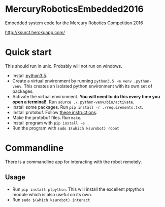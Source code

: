 # MercuryRoboticsEmbedded2016
Embedded system code for the Mercury Robotics Competition 2016

http://ksurct.herokuapp.com/

# Quick start
This should run in unix. Probably will not run on windows.

- Install [python3.5](https://www.python.org/downloads/).
- Create a virtual environment by running `python3.5 -m venv .python-venv`.
  This creates an isolated python environment with its own set of packages.
- Activate the virtual environment. __You will need to do this every time
  you open a terminal!__. Run `source ./.python-venv/bin/activate`.
- Install some packages. Run `pip install -r ./requirements.txt`.
- Install protobuf. Follow [these instructions](https://github.com/google/protobuf).  
- Make the protobuf files. Run `make`.
- Install program with `pip install -e .`
- Run the program with `sudo $(which ksurobot) robot`

# Commandline
There is a commandline app for interacting with the robot remotely.

## Usage
- Run `pip install ptpython`. This will install the excellent ptpython module
  which is also useful on its own.
- Run `sudo $(which ksurobot) interact`
